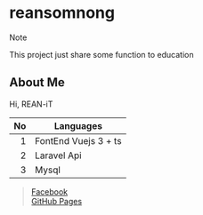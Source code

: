 # reansomnong
> [!NOTE]
> This project just share some function to education

## About Me
Hi, REAN-iT 



| No   | Languages |
|-----:|-----------|
|     1| FontEnd Vuejs 3 + ts|
|     2| Laravel Api    |
|     3| Mysql       |



> [Facebook](https://www.facebook.com/reaninformationtech) <br/>
> [GitHub Pages](https://github.com/reaninformationtech)
